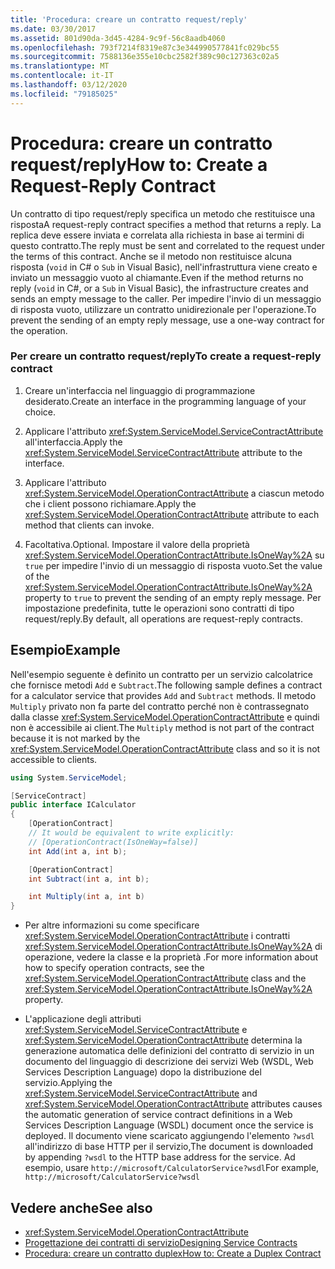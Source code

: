 ```yaml
---
title: 'Procedura: creare un contratto request/reply'
ms.date: 03/30/2017
ms.assetid: 801d90da-3d45-4284-9c9f-56c8aadb4060
ms.openlocfilehash: 793f7214f8319e87c3e344990577841fc029bc55
ms.sourcegitcommit: 7588136e355e10cbc2582f389c90c127363c02a5
ms.translationtype: MT
ms.contentlocale: it-IT
ms.lasthandoff: 03/12/2020
ms.locfileid: "79185025"
---
```

# <a name="how-to-create-a-request-reply-contract"></a><span data-ttu-id="cb38e-102">Procedura: creare un contratto request/reply</span><span class="sxs-lookup"><span data-stu-id="cb38e-102">How to: Create a Request-Reply Contract</span></span>
<span data-ttu-id="cb38e-103">Un contratto di tipo request/reply specifica un metodo che restituisce una risposta</span><span class="sxs-lookup"><span data-stu-id="cb38e-103">A request-reply contract specifies a method that returns a reply.</span></span> <span data-ttu-id="cb38e-104">La replica deve essere inviata e correlata alla richiesta in base ai termini di questo contratto.</span><span class="sxs-lookup"><span data-stu-id="cb38e-104">The reply must be sent and correlated to the request under the terms of this contract.</span></span> <span data-ttu-id="cb38e-105">Anche se il metodo non restituisce alcuna risposta (`void` in C# o `Sub` in Visual Basic), nell'infrastruttura viene creato e inviato un messaggio vuoto al chiamante.</span><span class="sxs-lookup"><span data-stu-id="cb38e-105">Even if the method returns no reply (`void` in C#, or a `Sub` in Visual Basic), the infrastructure creates and sends an empty message to the caller.</span></span> <span data-ttu-id="cb38e-106">Per impedire l'invio di un messaggio di risposta vuoto, utilizzare un contratto unidirezionale per l'operazione.</span><span class="sxs-lookup"><span data-stu-id="cb38e-106">To prevent the sending of an empty reply message, use a one-way contract for the operation.</span></span>  
  
### <a name="to-create-a-request-reply-contract"></a><span data-ttu-id="cb38e-107">Per creare un contratto request/reply</span><span class="sxs-lookup"><span data-stu-id="cb38e-107">To create a request-reply contract</span></span>  
  
1. <span data-ttu-id="cb38e-108">Creare un'interfaccia nel linguaggio di programmazione desiderato.</span><span class="sxs-lookup"><span data-stu-id="cb38e-108">Create an interface in the programming language of your choice.</span></span>  
  
2. <span data-ttu-id="cb38e-109">Applicare l'attributo <xref:System.ServiceModel.ServiceContractAttribute> all'interfaccia.</span><span class="sxs-lookup"><span data-stu-id="cb38e-109">Apply the <xref:System.ServiceModel.ServiceContractAttribute> attribute to the interface.</span></span>  
  
3. <span data-ttu-id="cb38e-110">Applicare l'attributo <xref:System.ServiceModel.OperationContractAttribute> a ciascun metodo che i client possono richiamare.</span><span class="sxs-lookup"><span data-stu-id="cb38e-110">Apply the <xref:System.ServiceModel.OperationContractAttribute> attribute to each method that clients can invoke.</span></span>  
  
4. <span data-ttu-id="cb38e-111">Facoltativa.</span><span class="sxs-lookup"><span data-stu-id="cb38e-111">Optional.</span></span> <span data-ttu-id="cb38e-112">Impostare il valore della proprietà <xref:System.ServiceModel.OperationContractAttribute.IsOneWay%2A> su `true` per impedire l'invio di un messaggio di risposta vuoto.</span><span class="sxs-lookup"><span data-stu-id="cb38e-112">Set the value of the <xref:System.ServiceModel.OperationContractAttribute.IsOneWay%2A> property to `true` to prevent the sending of an empty reply message.</span></span> <span data-ttu-id="cb38e-113">Per impostazione predefinita, tutte le operazioni sono contratti di tipo request/reply.</span><span class="sxs-lookup"><span data-stu-id="cb38e-113">By default, all operations are request-reply contracts.</span></span>  
  
## <a name="example"></a><span data-ttu-id="cb38e-114">Esempio</span><span class="sxs-lookup"><span data-stu-id="cb38e-114">Example</span></span>  
 <span data-ttu-id="cb38e-115">Nell'esempio seguente è definito un contratto per un servizio calcolatrice che fornisce metodi `Add` e `Subtract`.</span><span class="sxs-lookup"><span data-stu-id="cb38e-115">The following sample defines a contract for a calculator service that provides `Add` and `Subtract` methods.</span></span> <span data-ttu-id="cb38e-116">Il metodo `Multiply` privato non fa parte del contratto perché non è contrassegnato dalla classe <xref:System.ServiceModel.OperationContractAttribute> e quindi non è accessibile ai client.</span><span class="sxs-lookup"><span data-stu-id="cb38e-116">The `Multiply` method is not part of the contract because it is not marked by the <xref:System.ServiceModel.OperationContractAttribute> class and so it is not accessible to clients.</span></span>  
  
```csharp
using System.ServiceModel;

[ServiceContract]
public interface ICalculator
{
    [OperationContract]
    // It would be equivalent to write explicitly:
    // [OperationContract(IsOneWay=false)]
    int Add(int a, int b);

    [OperationContract]
    int Subtract(int a, int b);

    int Multiply(int a, int b)
}
```
  
- <span data-ttu-id="cb38e-117">Per altre informazioni su come specificare <xref:System.ServiceModel.OperationContractAttribute> i contratti <xref:System.ServiceModel.OperationContractAttribute.IsOneWay%2A> di operazione, vedere la classe e la proprietà .</span><span class="sxs-lookup"><span data-stu-id="cb38e-117">For more information about how to specify operation contracts, see the <xref:System.ServiceModel.OperationContractAttribute> class and the <xref:System.ServiceModel.OperationContractAttribute.IsOneWay%2A> property.</span></span>  
  
- <span data-ttu-id="cb38e-118">L'applicazione degli attributi <xref:System.ServiceModel.ServiceContractAttribute> e <xref:System.ServiceModel.OperationContractAttribute> determina la generazione automatica delle definizioni del contratto di servizio in un documento del linguaggio di descrizione dei servizi Web (WSDL, Web Services Description Language) dopo la distribuzione del servizio.</span><span class="sxs-lookup"><span data-stu-id="cb38e-118">Applying the <xref:System.ServiceModel.ServiceContractAttribute> and <xref:System.ServiceModel.OperationContractAttribute> attributes causes the automatic generation of service contract definitions in a Web Services Description Language (WSDL) document once the service is deployed.</span></span> <span data-ttu-id="cb38e-119">Il documento viene scaricato aggiungendo l'elemento `?wsdl` all'indirizzo di base HTTP per il servizio,</span><span class="sxs-lookup"><span data-stu-id="cb38e-119">The document is downloaded by appending `?wsdl` to the HTTP base address for the service.</span></span> <span data-ttu-id="cb38e-120">Ad esempio, usare `http://microsoft/CalculatorService?wsdl`</span><span class="sxs-lookup"><span data-stu-id="cb38e-120">For example, `http://microsoft/CalculatorService?wsdl`</span></span>  
  
## <a name="see-also"></a><span data-ttu-id="cb38e-121">Vedere anche</span><span class="sxs-lookup"><span data-stu-id="cb38e-121">See also</span></span>

- <xref:System.ServiceModel.OperationContractAttribute>
- [<span data-ttu-id="cb38e-122">Progettazione dei contratti di servizio</span><span class="sxs-lookup"><span data-stu-id="cb38e-122">Designing Service Contracts</span></span>](../../../../docs/framework/wcf/designing-service-contracts.md)
- [<span data-ttu-id="cb38e-123">Procedura: creare un contratto duplex</span><span class="sxs-lookup"><span data-stu-id="cb38e-123">How to: Create a Duplex Contract</span></span>](../../../../docs/framework/wcf/feature-details/how-to-create-a-duplex-contract.md)
